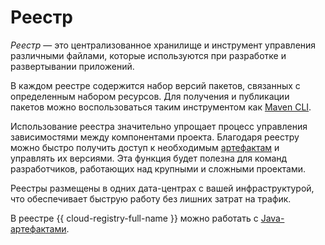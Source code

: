 # Реестр

_Реестр_ — это централизованное хранилище и инструмент управления различными файлами, которые используются при разработке и развертывании приложений.

В каждом реестре содержится набор версий пакетов, связанных с определенным набором ресурсов. Для получения и публикации пакетов можно воспользоваться таким инструментом как [Maven CLI](https://maven.apache.org/ref/3-LATEST/maven-embedder/cli.html).

Использование реестра значительно упрощает процесс управления зависимостями между компонентами проекта. Благодаря реестру можно быстро получить доступ к необходимым [артефактам](artifacts.md) и управлять их версиями. Эта функция будет полезна для команд разработчиков, работающих над крупными и сложными проектами.

Реестры размещены в одних дата-центрах с вашей инфраструктурой, что обеспечивает быструю работу без лишних затрат на трафик.

В реестре {{ cloud-registry-full-name }} можно работать с [Java-артефактами](art-java.md).
